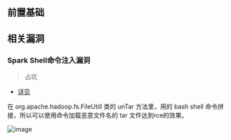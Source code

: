 前置基础
---


相关漏洞
---

### Spark Shell命令注入漏洞
> 占坑

- [详见](https://t.zsxq.com/IQRZrRZ)


在 org.apache.hadoop.fs.FileUtill 类的 unTar 方法里，用的 bash shell 命令拼接，所以可以使用命令加载恶意文件名的 tar 文件达到rce的效果。

![image](https://user-images.githubusercontent.com/55024146/160282134-cf0ea581-9bd5-41fe-bb0a-888b90307e19.png)

